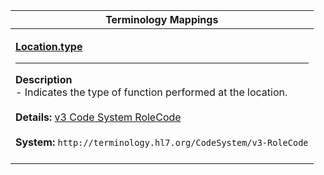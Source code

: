 |Terminology Mappings|
|---|
|<p>**[Location.type](http://hl7.org/fhir/R4/location-definitions.html#Location.type)**<hr>**Description**<br>- Indicates the type of function performed at the location.<br><br>**Details:** [v3 Code System RoleCode](http://hl7.org/fhir/R4/v3/ServiceDeliveryLocationRoleType/vs.html)<br><br>**System:** `http://terminology.hl7.org/CodeSystem/v3-RoleCode`<br><br>|
